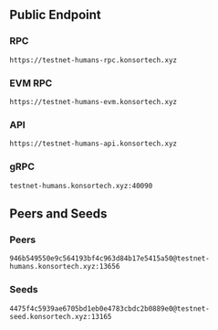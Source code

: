## Public Endpoint

### RPC
```
https://testnet-humans-rpc.konsortech.xyz
```

### EVM RPC
```
https://testnet-humans-evm.konsortech.xyz
```

### API
```
https://testnet-humans-api.konsortech.xyz
```

### gRPC
```
testnet-humans.konsortech.xyz:40090
```

## Peers and Seeds

### Peers
```
946b549550e9c564193bf4c963d84b17e5415a50@testnet-humans.konsortech.xyz:13656
```

### Seeds
```
4475f4c5939ae6705bd1eb0e4783cbdc2b0889e0@testnet-seed.konsortech.xyz:13165
```
